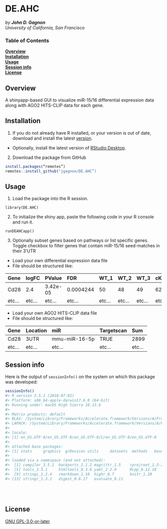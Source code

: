 
<!-- README.md is generated from README.Rmd. Please edit that file -->

# DE.AHC

*by **John D. Gagnon*** <br> *University of California, San Francisco*

### Table of Contents

**[Overview](#overview)**<br> **[Installation](#installation)**<br>
**[Usage](#usage)**<br> **[Session info](#session-info)**<br>
**[License](#license)**<br>

## Overview

A shinyapp-based GUI to visualize miR-15/16 differential expression data
along with AGO2 HITS-CLIP data for each gene.

## Installation

1.  If you do not already have R installed, or your version is out of
    date, download and install the latest
    [version](https://cran.r-project.org).

<!-- end list -->

  - Optionally, install the latest version of [RStudio
    Desktop](https://www.rstudio.com/products/rstudio/#Desktop).

<!-- end list -->

2.  Download the package from GitHub

<!-- end list -->

``` r
install.packages(“remotes”)
remotes::install_github("jgagnon/DE.AHC”)
```

## Usage

1.  Load the package into the R session.

`library(DE.AHC)`

2.  To initialize the shiny app, paste the following code in your R
    console and run it.

`runDEAHCapp()`

3.  Optionally subset genes based on pathways or list specific genes.
    Toggle checkbox to filter genes that contain miR-15/16 seed-matches
    in their 3’UTR

<!-- end list -->

  - Load your own differential expression data file
  - File should be structured
like:

| Gene | logFC | PValue   | FDR       | WT\_1 | WT\_2 | WT\_3 | cKO\_1 | cKO\_2 | cKO\_3 |
| :--- | :---- | :------- | :-------- | :---- | :---- | :---- | :----- | :----- | :----- |
| Cd28 | 2.4   | 3.42e-05 | 0.0004244 | 50    | 48    | 49    | 62     | 58     | 60     |
| etc… | etc…  | etc…     | etc…      | etc…  | etc…  | etc…  | etc…   | etc…   | etc…   |

  - Load your own AGO2 HITS-CLIP data file
  - File should be structured like:

| Gene | Location | miR           | Targetscan | Sum  |
| :--- | :------- | :------------ | :--------- | :--- |
| Cd28 | 3UTR     | mmu-miR-16-5p | TRUE       | 2899 |
| etc… | etc…     | etc…          | etc…       | etc… |

## Session info

Here is the output of `sessionInfo()` on the system on which this
package was developed:

``` r
sessionInfo()
#> R version 3.5.1 (2018-07-02)
#> Platform: x86_64-apple-darwin17.6.0 (64-bit)
#> Running under: macOS High Sierra 10.13.6
#> 
#> Matrix products: default
#> BLAS: /System/Library/Frameworks/Accelerate.framework/Versions/A/Frameworks/vecLib.framework/Versions/A/libBLAS.dylib
#> LAPACK: /System/Library/Frameworks/Accelerate.framework/Versions/A/Frameworks/vecLib.framework/Versions/A/libLAPACK.dylib
#> 
#> locale:
#> [1] en_US.UTF-8/en_US.UTF-8/en_US.UTF-8/C/en_US.UTF-8/en_US.UTF-8
#> 
#> attached base packages:
#> [1] stats     graphics  grDevices utils     datasets  methods   base     
#> 
#> loaded via a namespace (and not attached):
#>  [1] compiler_3.5.1  backports_1.1.2 magrittr_1.5    rprojroot_1.3-2
#>  [5] tools_3.5.1     htmltools_0.3.6 yaml_2.2.0      Rcpp_0.12.18   
#>  [9] stringi_1.2.4   rmarkdown_1.10  highr_0.7       knitr_1.20     
#> [13] stringr_1.3.1   digest_0.6.17   evaluate_0.11
```

<br><br>

## License

[GNU GPL-3.0-or-later](https://www.gnu.org/licenses/gpl.txt)
